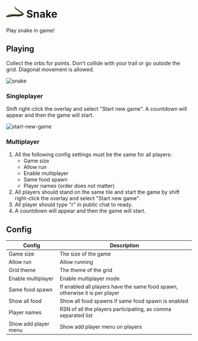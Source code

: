 # ![Snake](icon.png) Snake
Play snake in game!

## Playing
Collect the orbs for points. Don't collide with your trail or go outside the grid. Diagonal movement is allowed.

![snake](https://user-images.githubusercontent.com/63048736/154091535-ce9c53c5-b95a-411e-b7f7-10a8dbf55fa7.gif)

### Singleplayer
Shift right-click the overlay and select "Start new game". A countdown will appear and then the game will start.

![start-new-game](https://github.com/Maurits825/snake/assets/63048736/1d0ca478-0fe5-4d24-864b-41f84d4e6c64)

### Multiplayer
1. All the following config settings must be the same for all players:
   - Game size
   - Allow run
   - Enable multiplayer
   - Same food spawn
   - Player names (order does not matter)
2. All players should stand on the same tile and start the game by shift right-click the overlay and select "Start new game".
3. All player should type "r" in public chat to ready.
4. A countdown will appear and then the game will start.

## Config
| Config | Description |
| --- | --- |
| Game size | The size of the game
| Allow run | Allow running
| Grid theme | The theme of the grid
| Enable multiplayer | Enable multiplayer mode
| Same food spawn | If enabled all players have the same food spawn, otherwise it is per player
| Show all food | Show all food spawns if same food spawn is enabled
| Player names | RSN of all the players participating, as comma separated list
| Show add player menu | Show add player menu on players
